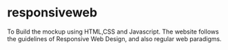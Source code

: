 # responsiveweb
To Build the mockup using HTML,CSS and Javascript. The website follows the guidelines of Responsive Web Design, and also regular web paradigms.
